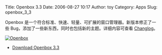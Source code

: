Title: Openbox 3.3
Date: 2006-08-27 10:17
Author: toy
Category: Apps
Slug: openbox_3_3

Openbox 是一个符合标准、快速、轻量、可扩展的窗口管理器。新版本修正了一些
Bug，添加了一些新东西，同时也包括新的主题。详细内容可查看
[Changlog](http://icculus.org/openbox/changelog.php?release=stable)。

[![Openbox](http://i.linuxtoy.org/i/ob3.jpg)](http://www.icculus.org/openbox/)

- [Download Openbox
3.3](http://icculus.org/openbox/releases/openbox-3.3.tar.gz)
